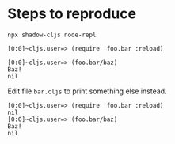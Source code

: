 # Steps to reproduce

```
npx shadow-cljs node-repl
```

```
[0:0]~cljs.user=> (require 'foo.bar :reload)
```

```
[0:0]~cljs.user=> (foo.bar/baz)
Baz!
nil
```

Edit file `bar.cljs` to print something else instead.

```
[0:0]~cljs.user=> (require 'foo.bar :reload)
nil
[0:0]~cljs.user=> (foo.bar/baz)
Baz!
nil
```
